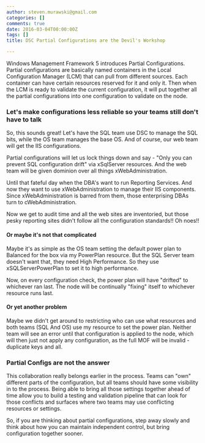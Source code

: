 ```yaml
---
author: steven.murawski@gmail.com
categories: []
comments: true
date: 2016-03-04T00:00:00Z
tags: []
title: DSC Partial Configurations are the Devil's Workshop

---
```


Windows Management Framework 5 introduces Partial Configurations.  Partial configurations are basically named containers in the Local Configuration Manager (LCM) that can pull from different sources.  Each container can have certain resources reserved for it and only it.  Then when the LCM is ready to validate the current configuration, it will put together all the partial configurations into one configuration to validate on the node.

### Let's make configurations less reliable so your teams still don't have to talk

So, this sounds great!  Let's have the SQL team use DSC to manage the SQL bits, while the OS team manages the base OS.  And of course, our web team will get the IIS configurations.

Partial configurations will let us lock things down and say - "Only you can prevent SQL configuration drift" via xSqlServer resources.  And the web team will be given dominion over all things xWebAdministration.

Until that fateful day when the DBA's want to run Reporting Services.  And now they want to use xWebAdministration to manage their IIS components.  Since xWebAdministration is barred from them, those enterprising DBAs turn to cWebAdministration.  

Now we get to audit time and all the web sites are inventoried, but those pesky reporting sites didn't follow all the configuration standards!!  Oh noes!!

#### Or maybe it's not that complicated

Maybe it's as simple as the OS team setting the default power plan to Balanced for the box via my PowerPlan resource.  But the SQL Server team doesn't want that, they need High Performance.  So they use xSQLServerPowerPlan to set it to high performance.

Now, on every configuration check, the power plan will have "drifted" to whichever ran last.  The node will be continually "fixing" itself to whichever resource runs last.

#### Or yet another problem

Maybe we didn't get around to restricting who can use what resources and both teams (SQL And OS) use my resource to set the power plan.  Neither team will see an error until that configuration is applied to the node, which will then just not apply any configuration, as the full MOF will be invalid - duplicate keys and all.

### Partial Configs are not the answer

This collaboration really belongs earlier in the process.  Teams can "own" different parts of the configuration, but all teams should have some visibility in to the process.  Being able to bring all those settings together ahead of time allow you to build a testing and validation pipeline that can look for those conflicts and surfaces where two teams may use conflicting resources or settings.

So, if you are thinking about partial configurations, step away slowly and think about how you can maintain independent control, but bring configuration together sooner.